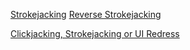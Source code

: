 [Strokejacking](https://securitymusings.com/article/1796/strokejacking)
[Reverse Strokejacking](https://lcamtuf.blogspot.com/2010/06/curse-of-inverse-strokejacking.html)

[Clickjacking, Strokejacking or UI Redress](https://resources.infosecinstitute.com/topic/clickjacking-strokejacking-ui-redress/)

